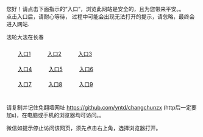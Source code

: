 您好！请点击下面指示的“入口”，浏览此网站是安全的，且为您带来平安。。 <br/>
点击入口后，请耐心等待， 过程中可能会出现无法打开的提示，请忽略，最终会进入网站. </br>

法轮大法在长春<br/>
<div style="padding:10px"><a style="margin:20px" target="_blank" href="https://d39ni0au090t3u.cloudfront.net/2Qpsp?ktwjul" id="ccLink1" rel="nofollow">入口1</a> <a target="_blank" style="margin:20px" href="https://d2kp3o7t156r1x.cloudfront.net/2Qpsp?yuwczsco" id="ccLink2" rel="nofollow">入口2</a> <a style="margin:20px" target="_blank" href="https://d3lxe0fa38qm5l.cloudfront.net/2Qpsp?itippf" id="ccLink3" rel="nofollow">入口3</a></div>

<div style="padding:10px" ><a style="margin:20px" target="_blank" href="https://d39ni0au090t3u.cloudfront.net/2Qpsp?ktwjul" id="ccLink4" rel="nofollow">入口4</a> <a style="margin:20px" href="https://d2kp3o7t156r1x.cloudfront.net/2Qpsp?yuwczsco" target="_blank" id="ccLink5" rel="nofollow">入口5</a> <a style="margin:20px" href="https://d3lxe0fa38qm5l.cloudfront.net/2Qpsp?itippf" target="_blank" id="ccLink6" rel="nofollow">入口6</a></div>

<div style="padding:10px"><a style="margin:20px" target="_blank" href="https://d39ni0au090t3u.cloudfront.net/2Qpsp?ktwjul" id="ccLink7" rel="nofollow">入口7</a> <a style="margin:20px" href="https://d2kp3o7t156r1x.cloudfront.net/2Qpsp?yuwczsco" target="_blank" id="ccLink8" rel="nofollow">入口8</a> <a style="margin:20px" target="_blank" href="https://d3lxe0fa38qm5l.cloudfront.net/2Qpsp?itippf" id="ccLink9" rel="nofollow">入口9</a></div>

<br/>



请复制并记住免翻墙网址 https://github.com/yntd/changchunzx (http后一定要加s)，在电脑或手机的浏览器均可访问。。<br/>

微信如提示停止访问该网页，须先点击右上角，选择浏览器打开。
